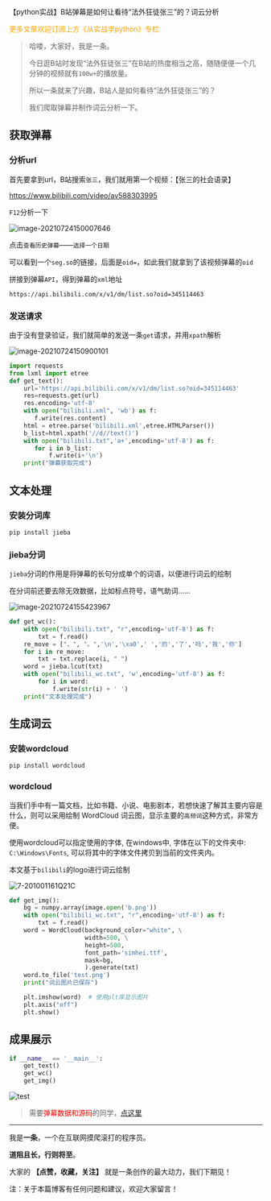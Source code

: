 【python实战】B站弹幕是如何让看待“法外狂徒张三”的？词云分析

<font color=orange>更多文章欢迎订阅上方《从实战学python》专栏</font>

>哈喽，大家好，我是一条。
>
>今日逛B站时发现“法外狂徒张三”在B站的热度相当之高，随随便便一个几分钟的视频就有`100w+`的播放量。
>
>所以一条就来了兴趣，B站人是如何看待“法外狂徒张三”的？
>
>我们爬取弹幕并制作词云分析一下。

## 获取弹幕

### 分析url

首先要拿到url，B站搜索`张三`，我们就用第一个视频：【张三的社会语录】

https://www.bilibili.com/video/av588303995

`F12`分析一下

![image-20210724150007646](https://yitiaoit.oss-cn-beijing.aliyuncs.com/img/image-20210724150007646.png)

点击`查看历史弹幕`——`选择一个日期`

可以看到一个`seg.so`的链接，后面是`oid=`，如此我们就拿到了该视频弹幕的`oid`

拼接到弹幕`API`，得到弹幕的`xml`地址

```http
https://api.bilibili.com/x/v1/dm/list.so?oid=345114463
```

### 发送请求

由于没有登录验证，我们就简单的发送一条`get`请求，并用`xpath`解析

![image-20210724150900101](https://yitiaoit.oss-cn-beijing.aliyuncs.com/img/image-20210724150900101.png)

```python
import requests
from lxml import etree
def get_text():
    url='https://api.bilibili.com/x/v1/dm/list.so?oid=345114463'
    res=requests.get(url)
    res.encoding='utf-8'
    with open("bilibili.xml", 'wb') as f:
       f.write(res.content)
    html = etree.parse('bilibili.xml',etree.HTMLParser())
    b_list=html.xpath('//d//text()')
    with open("bilibili.txt",'a+',encoding='utf-8') as f:
       for i in b_list:
           f.write(i+'\n')
    print("弹幕获取完成")
```

## 文本处理

### 安装分词库

```python
pip install jieba
```

### jieba分词

`jieba`分词的作用是将弹幕的长句分成单个的词语，以便进行词云的绘制

在分词前还要去除无效数据，比如标点符号，语气助词……

![image-20210724155423967](https://yitiaoit.oss-cn-beijing.aliyuncs.com/img/image-20210724155423967.png)

```python
def get_wc():
    with open("bilibili.txt", "r",encoding='utf-8') as f:
        txt = f.read()
    re_move = ["，", "。",'\n','\xa0',' ','的','了','吗','我','你']
    for i in re_move:
        txt = txt.replace(i, " ")
    word = jieba.lcut(txt)  
    with open("bilibili_wc.txt", 'w',encoding='utf-8') as f:
        for i in word:
            f.write(str(i) + ' ')
    print("文本处理完成")
```

## 生成词云

### 安装wordcloud

```python
pip install wordcloud
```

### wordcloud

当我们手中有一篇文档，比如书籍、小说、电影剧本，若想快速了解其主要内容是什么，则可以采用绘制 WordCloud 词云图，显示主要的`高频词`这种方式，非常方便。

使用wordcloud可以指定使用的字体, 在windows中, 字体在以下的文件夹中: `C:\Windows\Fonts`, 可以将其中的字体文件拷贝到当前的文件夹内。

本文基于`bilibili`的logo进行词云绘制

![7-201001161Q21C](https://yitiaoit.oss-cn-beijing.aliyuncs.com/img/7-201001161Q21C.jpg)

```python
def get_img():
    bg = numpy.array(image.open('b.png'))
    with open("bilibili_wc.txt", "r",encoding='utf-8') as f:
        txt = f.read()
    word = WordCloud(background_color="white", \
                     width=500, \
                     height=500,
                     font_path='simhei.ttf',
                     mask=bg,
                     ).generate(txt)
    word.to_file('test.png')
    print("词云图片已保存")

    plt.imshow(word)  # 使用plt库显示图片
    plt.axis("off")
    plt.show()
```



## 成果展示

```python
if __name__ == '__main__':
    get_text()
    get_wc()
    get_img()
```

![test](https://yitiaoit.oss-cn-beijing.aliyuncs.com/img/test.png)

>需要<font color=red>弹幕数据和源码</font>的同学，[点这里](https://note.youdao.com/ynoteshare1/index.html?id=2ce5ea0deef623ea99ef8e0958bcd8ba&type=note)

-----

我是**一条**，一个在互联网摸爬滚打的程序员。

**道阻且长，行则将至**。

大家的 **【点赞，收藏，关注】** 就是一条创作的最大动力，我们下期见！

注：关于本篇博客有任何问题和建议，欢迎大家留言！